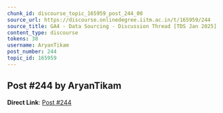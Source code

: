 ```yaml
---
chunk_id: discourse_topic_165959_post_244_00
source_url: https://discourse.onlinedegree.iitm.ac.in/t/165959/244
source_title: GA4 - Data Sourcing - Discussion Thread [TDS Jan 2025]
content_type: discourse
tokens: 38
username: AryanTikam
post_number: 244
topic_id: 165959
---
```


## Post #244 by AryanTikam

**Direct Link**: [Post #244](https://discourse.onlinedegree.iitm.ac.in/t/165959/244)
